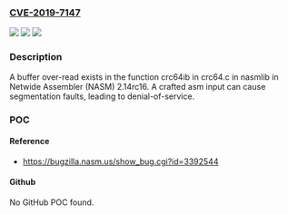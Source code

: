 ### [CVE-2019-7147](https://cve.mitre.org/cgi-bin/cvename.cgi?name=CVE-2019-7147)
![](https://img.shields.io/static/v1?label=Product&message=n%2Fa&color=blue)
![](https://img.shields.io/static/v1?label=Version&message=n%2Fa&color=blue)
![](https://img.shields.io/static/v1?label=Vulnerability&message=n%2Fa&color=brighgreen)

### Description

A buffer over-read exists in the function crc64ib in crc64.c in nasmlib in Netwide Assembler (NASM) 2.14rc16. A crafted asm input can cause segmentation faults, leading to denial-of-service.

### POC

#### Reference
- https://bugzilla.nasm.us/show_bug.cgi?id=3392544

#### Github
No GitHub POC found.

